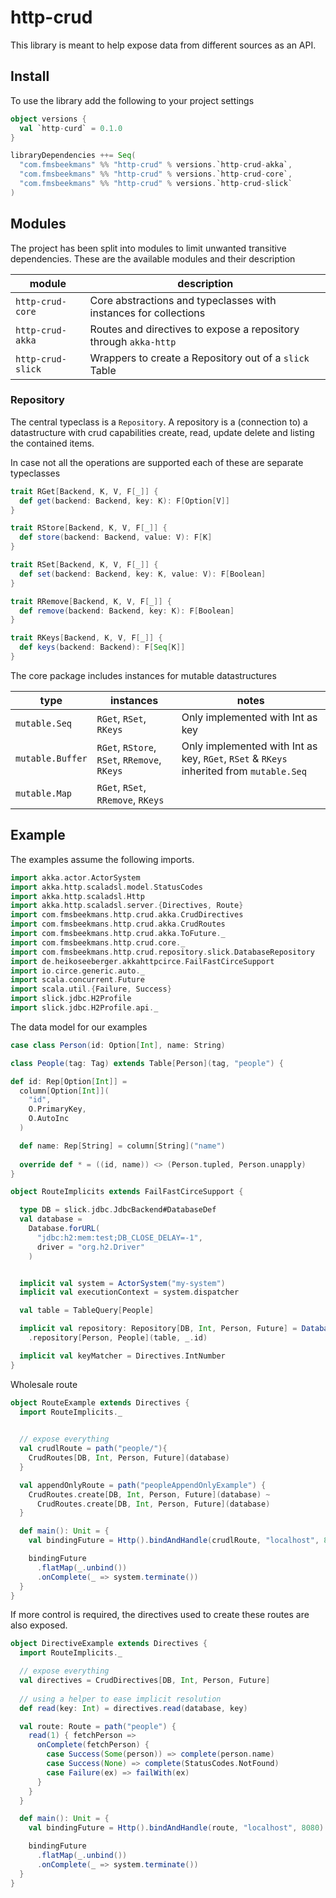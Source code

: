 # http-crud

This library is meant to help expose data from different sources as an API.

## Install

To use the library add the following to your project settings

```scala
object versions {
  val `http-curd` = 0.1.0
}

libraryDependencies ++= Seq(
  "com.fmsbeekmans" %% "http-crud" % versions.`http-crud-akka`,
  "com.fmsbeekmans" %% "http-crud" % versions.`http-crud-core`,
  "com.fmsbeekmans" %% "http-crud" % versions.`http-crud-slick`
)
```

## Modules

The project has been split into modules to limit unwanted transitive dependencies.
These are the available modules and their description

| module             | description                                                      |
|--------------------|------------------------------------------------------------------|
| `http-crud-core`   | Core abstractions and typeclasses with instances for collections |
| `http-crud-akka`   | Routes and directives to expose a repository through `akka-http` |
| `http-crud-slick`  | Wrappers to create a Repository out of a `slick` Table           |

### Repository

The central typeclass is a `Repository`.
A repository is a (connection to) a datastructure with crud capabilities create, read, update delete and listing the contained items.

In case not all the operations are supported each of these are separate typeclasses

```scala
trait RGet[Backend, K, V, F[_]] {
  def get(backend: Backend, key: K): F[Option[V]]
}

trait RStore[Backend, K, V, F[_]] {
  def store(backend: Backend, value: V): F[K]
}

trait RSet[Backend, K, V, F[_]] {
  def set(backend: Backend, key: K, value: V): F[Boolean]
}

trait RRemove[Backend, K, V, F[_]] {
  def remove(backend: Backend, key: K): F[Boolean]
}

trait RKeys[Backend, K, V, F[_]] {
  def keys(backend: Backend): F[Seq[K]]
}
```

The core package includes instances for mutable datastructures

| type             | instances                                    | notes                                                                                   |
|------------------|----------------------------------------------|-----------------------------------------------------------------------------------------|
| `mutable.Seq`    | `RGet`, `RSet`, `RKeys`                      | Only implemented with Int as key                                                        |
| `mutable.Buffer` | `RGet`, `RStore`, `RSet`, `RRemove`, `RKeys` | Only implemented with Int as key, `RGet`, `RSet` & `RKeys` inherited from `mutable.Seq` |
| `mutable.Map`    | `RGet`, `RSet`, `RRemove`, `RKeys`           |                                                                                         |



## Example

The examples assume the following imports.
```scala
import akka.actor.ActorSystem
import akka.http.scaladsl.model.StatusCodes
import akka.http.scaladsl.Http
import akka.http.scaladsl.server.{Directives, Route}
import com.fmsbeekmans.http.crud.akka.CrudDirectives
import com.fmsbeekmans.http.crud.akka.CrudRoutes
import com.fmsbeekmans.http.crud.akka.ToFuture._  
import com.fmsbeekmans.http.crud.core._
import com.fmsbeekmans.http.crud.repository.slick.DatabaseRepository
import de.heikoseeberger.akkahttpcirce.FailFastCirceSupport
import io.circe.generic.auto._
import scala.concurrent.Future
import scala.util.{Failure, Success}
import slick.jdbc.H2Profile
import slick.jdbc.H2Profile.api._
```

The data model for our examples

```scala
case class Person(id: Option[Int], name: String)

class People(tag: Tag) extends Table[Person](tag, "people") {

def id: Rep[Option[Int]] =
  column[Option[Int]](
    "id",
    O.PrimaryKey,
    O.AutoInc
  )

  def name: Rep[String] = column[String]("name")
  
  override def * = ((id, name)) <> (Person.tupled, Person.unapply)
}
```


```scala
object RouteImplicits extends FailFastCirceSupport {

  type DB = slick.jdbc.JdbcBackend#DatabaseDef
  val database =
    Database.forURL(
      "jdbc:h2:mem:test;DB_CLOSE_DELAY=-1",
      driver = "org.h2.Driver"
    )


  implicit val system = ActorSystem("my-system")
  implicit val executionContext = system.dispatcher  

  val table = TableQuery[People]

  implicit val repository: Repository[DB, Int, Person, Future] = DatabaseRepository(H2Profile)
    .repository[Person, People](table, _.id)

  implicit val keyMatcher = Directives.IntNumber
}
```

Wholesale route
```scala
object RouteExample extends Directives {
  import RouteImplicits._
    

  // expose everything
  val crudlRoute = path("people/"){
    CrudRoutes[DB, Int, Person, Future](database)
  }

  val appendOnlyRoute = path("peopleAppendOnlyExample") { 
    CrudRoutes.create[DB, Int, Person, Future](database) ~ 
      CrudRoutes.create[DB, Int, Person, Future](database)
  }

  def main(): Unit = {
    val bindingFuture = Http().bindAndHandle(crudlRoute, "localhost", 8080)

    bindingFuture
      .flatMap(_.unbind())
      .onComplete(_ => system.terminate())
  }
}
```

If more control is required, the directives used to create these routes are also exposed.
```scala
object DirectiveExample extends Directives {
  import RouteImplicits._

  // expose everything
  val directives = CrudDirectives[DB, Int, Person, Future]
  
  // using a helper to ease implicit resolution
  def read(key: Int) = directives.read(database, key)

  val route: Route = path("people") {
    read(1) { fetchPerson =>
      onComplete(fetchPerson) {
        case Success(Some(person)) => complete(person.name)
        case Success(None) => complete(StatusCodes.NotFound)
        case Failure(ex) => failWith(ex)
      }
    }
  }

  def main(): Unit = {
    val bindingFuture = Http().bindAndHandle(route, "localhost", 8080)

    bindingFuture
      .flatMap(_.unbind())
      .onComplete(_ => system.terminate())
  }
}
```